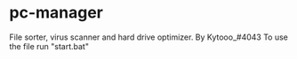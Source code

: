# pc-manager
File sorter, virus scanner and hard drive optimizer.
By Kytooo_#4043
To use the file run "start.bat"
